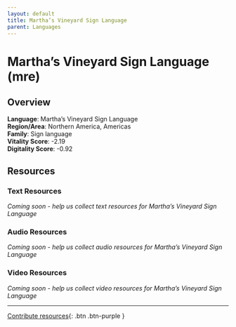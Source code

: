 ```yaml
---
layout: default
title: Martha’s Vineyard Sign Language
parent: Languages
---
```


# Martha’s Vineyard Sign Language (mre)

## Overview

**Language**: Martha’s Vineyard Sign Language  
**Region/Area**: Northern America, Americas  
**Family**: Sign language  
**Vitality Score**: -2.19  
**Digitality Score**: -0.92  

## Resources

### Text Resources
*Coming soon - help us collect text resources for Martha’s Vineyard Sign Language*

### Audio Resources
*Coming soon - help us collect audio resources for Martha’s Vineyard Sign Language*

### Video Resources
*Coming soon - help us collect video resources for Martha’s Vineyard Sign Language*

---

[Contribute resources](https://fairtrain.github.io/){: .btn .btn-purple }
